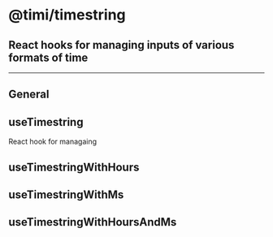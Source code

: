 # @timi/timestring

## React hooks for managing inputs of various formats of time

---

## General

## useTimestring

React hook for managaing

## useTimestringWithHours

## useTimestringWithMs

## useTimestringWithHoursAndMs
